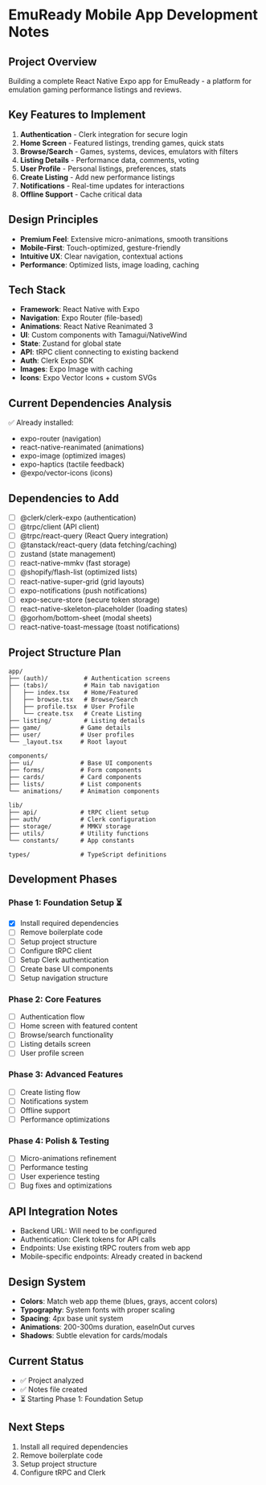 # EmuReady Mobile App Development Notes

## Project Overview
Building a complete React Native Expo app for EmuReady - a platform for emulation gaming performance listings and reviews.

## Key Features to Implement
1. **Authentication** - Clerk integration for secure login
2. **Home Screen** - Featured listings, trending games, quick stats
3. **Browse/Search** - Games, systems, devices, emulators with filters
4. **Listing Details** - Performance data, comments, voting
5. **User Profile** - Personal listings, preferences, stats
6. **Create Listing** - Add new performance listings
7. **Notifications** - Real-time updates for interactions
8. **Offline Support** - Cache critical data

## Design Principles
- **Premium Feel**: Extensive micro-animations, smooth transitions
- **Mobile-First**: Touch-optimized, gesture-friendly
- **Intuitive UX**: Clear navigation, contextual actions
- **Performance**: Optimized lists, image loading, caching

## Tech Stack
- **Framework**: React Native with Expo
- **Navigation**: Expo Router (file-based)
- **Animations**: React Native Reanimated 3
- **UI**: Custom components with Tamagui/NativeWind
- **State**: Zustand for global state
- **API**: tRPC client connecting to existing backend
- **Auth**: Clerk Expo SDK
- **Images**: Expo Image with caching
- **Icons**: Expo Vector Icons + custom SVGs

## Current Dependencies Analysis
✅ Already installed:
- expo-router (navigation)
- react-native-reanimated (animations)
- expo-image (optimized images)
- expo-haptics (tactile feedback)
- @expo/vector-icons (icons)

## Dependencies to Add
- [ ] @clerk/clerk-expo (authentication)
- [ ] @trpc/client (API client)
- [ ] @trpc/react-query (React Query integration)
- [ ] @tanstack/react-query (data fetching/caching)
- [ ] zustand (state management)
- [ ] react-native-mmkv (fast storage)
- [ ] @shopify/flash-list (optimized lists)
- [ ] react-native-super-grid (grid layouts)
- [ ] expo-notifications (push notifications)
- [ ] expo-secure-store (secure token storage)
- [ ] react-native-skeleton-placeholder (loading states)
- [ ] @gorhom/bottom-sheet (modal sheets)
- [ ] react-native-toast-message (toast notifications)

## Project Structure Plan
```
app/
├── (auth)/          # Authentication screens
├── (tabs)/          # Main tab navigation
│   ├── index.tsx    # Home/Featured
│   ├── browse.tsx   # Browse/Search
│   ├── profile.tsx  # User Profile
│   └── create.tsx   # Create Listing
├── listing/         # Listing details
├── game/           # Game details
├── user/           # User profiles
└── _layout.tsx     # Root layout

components/
├── ui/             # Base UI components
├── forms/          # Form components
├── cards/          # Card components
├── lists/          # List components
└── animations/     # Animation components

lib/
├── api/            # tRPC client setup
├── auth/           # Clerk configuration
├── storage/        # MMKV storage
├── utils/          # Utility functions
└── constants/      # App constants

types/              # TypeScript definitions
```

## Development Phases

### Phase 1: Foundation Setup ⏳
- [x] Install required dependencies
- [ ] Remove boilerplate code
- [ ] Setup project structure
- [ ] Configure tRPC client
- [ ] Setup Clerk authentication
- [ ] Create base UI components
- [ ] Setup navigation structure

### Phase 2: Core Features
- [ ] Authentication flow
- [ ] Home screen with featured content
- [ ] Browse/search functionality
- [ ] Listing details screen
- [ ] User profile screen

### Phase 3: Advanced Features
- [ ] Create listing flow
- [ ] Notifications system
- [ ] Offline support
- [ ] Performance optimizations

### Phase 4: Polish & Testing
- [ ] Micro-animations refinement
- [ ] Performance testing
- [ ] User experience testing
- [ ] Bug fixes and optimizations

## API Integration Notes
- Backend URL: Will need to be configured
- Authentication: Clerk tokens for API calls
- Endpoints: Use existing tRPC routers from web app
- Mobile-specific endpoints: Already created in backend

## Design System
- **Colors**: Match web app theme (blues, grays, accent colors)
- **Typography**: System fonts with proper scaling
- **Spacing**: 4px base unit system
- **Animations**: 200-300ms duration, easeInOut curves
- **Shadows**: Subtle elevation for cards/modals

## Current Status
- ✅ Project analyzed
- ✅ Notes file created
- ⏳ Starting Phase 1: Foundation Setup

## Next Steps
1. Install all required dependencies
2. Remove boilerplate code
3. Setup project structure
4. Configure tRPC and Clerk 